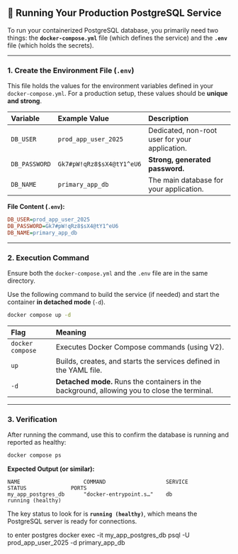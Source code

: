 ## 🚀 Running Your Production PostgreSQL Service

To run your containerized PostgreSQL database, you primarily need two things: the **`docker-compose.yml`** file (which defines the service) and the **`.env`** file (which holds the secrets).

-----

### 1\. Create the Environment File (`.env`)

This file holds the values for the environment variables defined in your `docker-compose.yml`. For a production setup, these values should be **unique and strong**.

| Variable | Example Value | Description |
| :--- | :--- | :--- |
| `DB_USER` | `prod_app_user_2025` | Dedicated, non-root user for your application. |
| `DB_PASSWORD` | `Gk7#pW!qRz8$sX4@tY1^eU6` | **Strong, generated password.** |
| `DB_NAME` | `primary_app_db` | The main database for your application. |

**File Content (`.env`):**

```ini
DB_USER=prod_app_user_2025
DB_PASSWORD=Gk7#pW!qRz8$sX4@tY1^eU6
DB_NAME=primary_app_db
```

-----

### 2\. Execution Command

Ensure both the `docker-compose.yml` and the `.env` file are in the same directory.

Use the following command to build the service (if needed) and start the container **in detached mode** (`-d`).

```bash
docker compose up -d
```

| Flag | Meaning |
| :--- | :--- |
| `docker compose` | Executes Docker Compose commands (using V2). |
| `up` | Builds, creates, and starts the services defined in the YAML file. |
| `-d` | **Detached mode.** Runs the containers in the background, allowing you to close the terminal. |

-----

### 3\. Verification

After running the command, use this to confirm the database is running and reported as healthy:

```bash
docker compose ps
```

**Expected Output (or similar):**

```
NAME                    COMMAND                   SERVICE             STATUS              PORTS
my_app_postgres_db      "docker-entrypoint.s…"    db                  running (healthy)
```

The key status to look for is **`running (healthy)`**, which means the PostgreSQL server is ready for connections.


to enter postgres
docker exec -it my_app_postgres_db psql -U prod_app_user_2025 -d primary_app_db